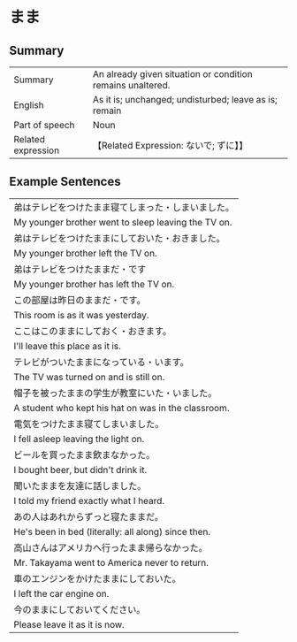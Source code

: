 # まま

## Summary

<table><tr>   <td>Summary</td>   <td>An already given situation or condition remains unaltered.</td></tr><tr>   <td>English</td>   <td>As it is; unchanged; undisturbed; leave as is; remain</td></tr><tr>   <td>Part of speech</td>   <td>Noun</td></tr><tr>   <td>Related expression</td>   <td>【Related Expression: ないで; ずに】】</td></tr></table>

## Example Sentences

<table><tr><td>弟はテレビをつけたまま寝てしまった・しまいました。</td></tr><tr><td>My younger brother went to sleep leaving the TV on.</td></tr><tr><td>弟はテレビをつけたままにしておいた・おきました。</td></tr><tr><td>My younger brother left the TV on.</td></tr><tr><td>弟はテレビをつけたままだ・です</td></tr><tr><td>My younger brother has left the TV on.</td></tr><tr><td>この部屋は昨日のままだ・です。</td></tr><tr><td>This room is as it was yesterday.</td></tr><tr><td>ここはこのままにしておく・おきます。</td></tr><tr><td>I'll leave this place as it is.</td></tr><tr><td>テレビがついたままになっている・います。</td></tr><tr><td>The TV was turned on and is still on.</td></tr><tr><td>帽子を被ったままの学生が教室にいた・いました。</td></tr><tr><td>A student who kept his hat on was in the classroom.</td></tr><tr><td>電気をつけたまま寝てしまいました。</td></tr><tr><td>I fell asleep leaving the light on.</td></tr><tr><td>ビールを買ったまま飲まなかった。</td></tr><tr><td>I bought beer, but didn't drink it.</td></tr><tr><td>聞いたままを友達に話しました。</td></tr><tr><td>I told my friend exactly what I heard.</td></tr><tr><td>あの人はあれからずっと寝たままだ。</td></tr><tr><td>He's been in bed (literally: all along) since then.</td></tr><tr><td>高山さんはアメリカへ行ったまま帰らなかった。</td></tr><tr><td>Mr. Takayama went to America never to return.</td></tr><tr><td>車のエンジンをかけたままにしておいた。</td></tr><tr><td>I left the car engine on.</td></tr><tr><td>今のままにしておいてください。</td></tr><tr><td>Please leave it as it is now.</td></tr></table>


